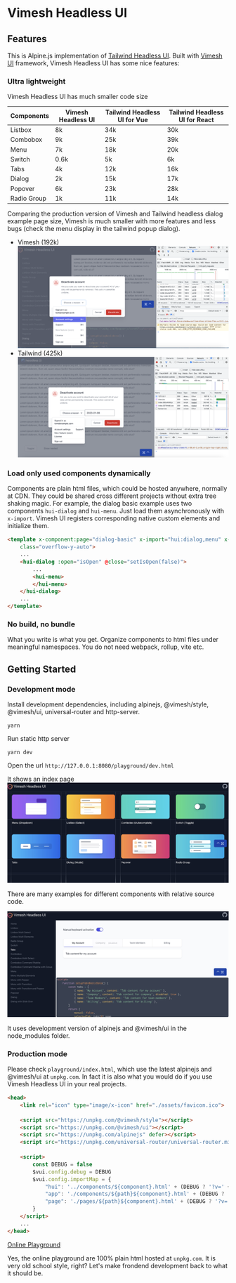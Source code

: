 # Vimesh Headless UI
## Features
This is Alpine.js implementation of [Tailwind Headless UI](https://headlessui.com/). Built with [Vimesh UI](https://github.com/vimeshjs/vimesh-ui) framework, Vimesh Headless UI has some nice features:
### Ultra lightweight 
Vimesh Headless UI has much smaller code size

| Components   | Vimesh Headless UI   | Tailwind Headless UI for Vue | Tailwind Headless UI for React |
| ----------- | -------------------- | -------- | ----- |
| Listbox   | 8k  | 34k | 30k | 
| Combobox  | 9k  | 25k | 39k |
| Menu      | 7k  | 18k | 20k |
| Switch    | 0.6k | 5k | 6k |
| Tabs      | 4k  | 12k | 16k |
| Dialog    | 2k  | 15k | 17k |
| Popover   | 6k  | 23k | 28k |
| Radio Group | 1k | 11k | 14k |

Comparing the production version of Vimesh and Tailwind headless dialog example page size, Vimesh is much smaller with more features and less bugs (check the menu display in the tailwind popup dialog). 

* Vimesh (192k) 
![](https://raw.githubusercontent.com/vimeshjs/vimesh-headless/master/./assets/vimesh001.png) 
* Tailwind (425k)
![](https://raw.githubusercontent.com/vimeshjs/vimesh-headless/master/./assets/tailwind001.png)

### Load only used components dynamically
Components are plain html files, which could be hosted anywhere, normally at CDN. They could be shared cross different projects without extra tree shaking magic. For example, the dialog basic example uses two components `hui-dialog` and `hui-menu`. Just load them asynchronously with `x-import`. Vimesh UI registers corresponding native custom elements and initialize them.

```html
<template x-component:page="dialog-basic" x-import="hui:dialog,menu" x-data="setupDialogBasicData()"
    class="overflow-y-auto">
    ...
    <hui-dialog :open="isOpen" @close="setIsOpen(false)">
        ...
        <hui-menu>
        </hui-menu>
    </hui-dialog>
    ...
</template>
```

### No build, no bundle
What you write is what you get. Organize components to html files under meaningful namespaces. You do not need webpack, rollup, vite etc. 

## Getting Started
### Development mode
Install development dependencies, including alpinejs, @vimesh/style, @vimesh/ui, universal-router and http-server.
```
yarn
```
Run static http server
```
yarn dev
```
Open the url `http://127.0.0.1:8080/playground/dev.html`

It shows an index page
![](https://raw.githubusercontent.com/vimeshjs/vimesh-headless/master/./assets/vimesh002.jpg)

There are many examples for different components with relative source code.

![](https://raw.githubusercontent.com/vimeshjs/vimesh-headless/master/./assets/vimesh003.jpg)

It uses development version of alpinejs and @vimesh/ui in the node_modules folder. 

### Production mode
Please check `playground/index.html`, which use the latest alpinejs and @vimesh/ui at `unpkg.com`. In fact it is also what you would do if you use Vimesh Headless UI in your real projects.
``` html
<head>
    <link rel="icon" type="image/x-icon" href="./assets/favicon.ico">

    <script src="https://unpkg.com/@vimesh/style"></script>
    <script src="https://unpkg.com/@vimesh/ui"></script>
    <script src="https://unpkg.com/alpinejs" defer></script>
    <script src="https://unpkg.com/universal-router/universal-router.min.js"></script>

    <script>
        const DEBUG = false
        $vui.config.debug = DEBUG
        $vui.config.importMap = {
            "hui": '../components/${component}.html' + (DEBUG ? '?v=' + new Date().valueOf() : '?v=0.1'),
            "app": './components/${path}${component}.html' + (DEBUG ? '?v=' + new Date().valueOf() : '?v=0.1'),
            "page": './pages/${path}${component}.html' + (DEBUG ? '?v=' + new Date().valueOf() : '?v=0.1'),
        }
    </script>
    ...
</head>
```

[Online Playground](https://unpkg.com/@vimesh/headless/playground/index.html)

Yes, the online playground are 100% plain html hosted at `unpkg.com`. It is very old school style, right? Let's make frondend development back to what it should be.